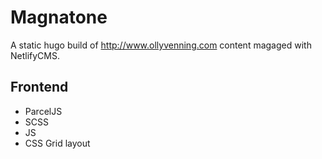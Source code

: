 # Magnatone

A static hugo build of http://www.ollyvenning.com content magaged with NetlifyCMS.

## Frontend

* ParcelJS
* SCSS
* JS
* CSS Grid layout
